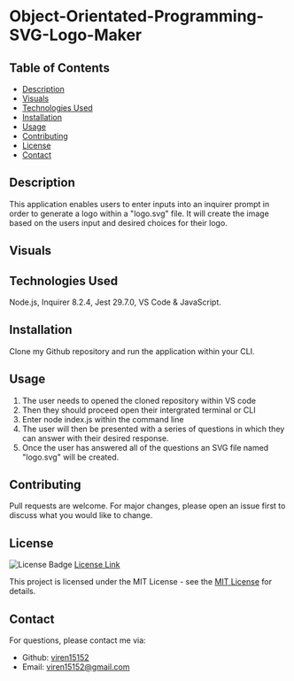 # Object-Orientated-Programming-SVG-Logo-Maker

## Table of Contents

* [Description](#description)
* [Visuals](#visuals)
* [Technologies Used](#technologies-used)
* [Installation](#installation)
* [Usage](#usage)
* [Contributing](#contributing)
* [License](#license)
* [Contact](#contact)

## Description

This application enables users to enter inputs into an inquirer prompt in order to generate a logo within a "logo.svg" file. It will create the image based on the users input and desired choices for their logo. 

## Visuals


## Technologies Used

Node.js, Inquirer 8.2.4, Jest 29.7.0, VS Code & JavaScript.

## Installation

Clone my Github repository and run the application within your CLI.

## Usage

1. The user needs to opened the cloned repository within VS code
2. Then they should proceed open their intergrated terminal or CLI
3. Enter node index.js within the command line
4. The user will then be presented with a series of questions in which they can answer with their desired response.
5. Once the user has answered all of the questions an SVG file named "logo.svg" will be created. 

## Contributing

Pull requests are welcome. For major changes, please open an issue first
to discuss what you would like to change.


## License

![License Badge](https://img.shields.io/badge/License-MIT-yellow.svg)
[License Link](https://opensource.org/licenses/MIT)

This project is licensed under the MIT License - see the [MIT License](https://opensource.org/licenses/MIT) for details.

## Contact


  For questions, please contact me via:
  - Github: [viren15152](https://github.com/viren15152)
  - Email: viren15152@gmail.com